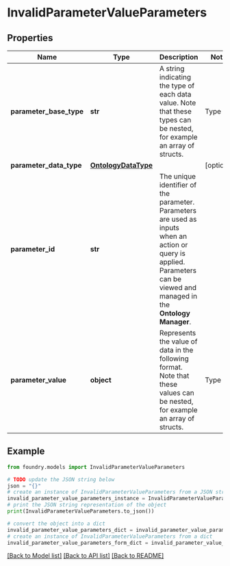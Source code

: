 # InvalidParameterValueParameters

## Properties

Name | Type | Description | Notes
------------ | ------------- | ------------- | -------------
**parameter_base_type** | **str** | A string indicating the type of each data value. Note that these types can be nested, for example an array of structs.  | Type                | JSON value                                                                                                        | |---------------------|-------------------------------------------------------------------------------------------------------------------| | Array               | \`Array\<T>\`, where \`T\` is the type of the array elements, e.g. \`Array\<String>\`.                                    | | Attachment          | \`Attachment\`                                                                                                      | | Boolean             | \`Boolean\`                                                                                                         | | Byte                | \`Byte\`                                                                                                            | | Date                | \`LocalDate\`                                                                                                       | | Decimal             | \`Decimal\`                                                                                                         | | Double              | \`Double\`                                                                                                          | | Float               | \`Float\`                                                                                                           | | Integer             | \`Integer\`                                                                                                         | | Long                | \`Long\`                                                                                                            | | OntologyObject      | \`OntologyObject\<T>\` where \`T\` is the API name of the referenced object type.                                      | | Short               | \`Short\`                                                                                                           | | String              | \`String\`                                                                                                          | | Struct              | \`Struct\<T>\` where \`T\` contains field name and type pairs, e.g. \`Struct\<{ firstName: String, lastName: string }>\`  | | Timeseries          | \`TimeSeries\<T>\` where \`T\` is either \`String\` for an enum series or \`Double\` for a numeric series.                 | | Timestamp           | \`Timestamp\`                                                                                                       |  | \[optional\]
**parameter_data_type** | [**OntologyDataType**](OntologyDataType.md) |  | \[optional\]
**parameter_id** | **str** | The unique identifier of the parameter. Parameters are used as inputs when an action or query is applied. Parameters can be viewed and managed in the **Ontology Manager**.  |
**parameter_value** | **object** | Represents the value of data in the following format. Note that these values can be nested, for example an array of structs. | Type                        | JSON encoding                                         | Example                                                                       | |-----------------------------|-------------------------------------------------------|-------------------------------------------------------------------------------| | Array                       | array                                                 | \`\[\&quot;alpha\&quot;, \&quot;bravo\&quot;, \&quot;charlie\&quot;\]\`                                               | | Attachment                  | string                                                | \`\&quot;ri.attachments.main.attachment.2f944bae-5851-4204-8615-920c969a9f2e\&quot;\`       | | Boolean                     | boolean                                               | \`true\`                                                                        | | Byte                        | number                                                | \`31\`                                                                          | | Date                        | ISO 8601 extended local date string                   | \`\&quot;2021-05-01\&quot;\`                                                                | | Decimal                     | string                                                | \`\&quot;2.718281828\&quot;\`                                                               | | Float                       | number                                                | \`3.14159265\`                                                                  | | Double                      | number                                                | \`3.14159265\`                                                                  | | Integer                     | number                                                | \`238940\`                                                                      | | Long                        | string                                                | \`\&quot;58319870951433\&quot;\`                                                            | | Null                        | null                                                  | \`null\`                                                                        | | Object Set                  | string                                                | \`ri.object-set.main.versioned-object-set.h13274m8-23f5-431c-8aee-a4554157c57z\`| | Ontology Object Reference   | JSON encoding of the object's primary key             | \`10033123\` or \`\&quot;EMP1234\&quot;\`                                                     | | Set                         | array                                                 | \`\[\&quot;alpha\&quot;, \&quot;bravo\&quot;, \&quot;charlie\&quot;\]\`                                               | | Short                       | number                                                | \`8739\`                                                                        | | String                      | string                                                | \`\&quot;Call me Ishmael\&quot;\`                                                           | | Struct                      | JSON object                                           | \`{\&quot;name\&quot;: \&quot;John Doe\&quot;, \&quot;age\&quot;: 42}\`                                             | | TwoDimensionalAggregation   | JSON object                                           | \`{\&quot;groups\&quot;: \[{\&quot;key\&quot;: \&quot;alpha\&quot;, \&quot;value\&quot;: 100}, {\&quot;key\&quot;: \&quot;beta\&quot;, \&quot;value\&quot;: 101}\]}\` | | ThreeDimensionalAggregation | JSON object                                           | \`{\&quot;groups\&quot;: \[{\&quot;key\&quot;: \&quot;NYC\&quot;, \&quot;groups\&quot;: \[{\&quot;key\&quot;: \&quot;Engineer\&quot;, \&quot;value\&quot; : 100}\]}\]}\`| | Timestamp                   | ISO 8601 extended offset date-time string in UTC zone | \`\&quot;2021-01-04T05:00:00Z\&quot;\`                                                      |  | \[optional\]

## Example

```python
from foundry.models import InvalidParameterValueParameters

# TODO update the JSON string below
json = "{}"
# create an instance of InvalidParameterValueParameters from a JSON string
invalid_parameter_value_parameters_instance = InvalidParameterValueParameters.from_json(json)
# print the JSON string representation of the object
print(InvalidParameterValueParameters.to_json())

# convert the object into a dict
invalid_parameter_value_parameters_dict = invalid_parameter_value_parameters_instance.to_dict()
# create an instance of InvalidParameterValueParameters from a dict
invalid_parameter_value_parameters_form_dict = invalid_parameter_value_parameters.from_dict(invalid_parameter_value_parameters_dict)
```

[\[Back to Model list\]](../README.md#documentation-for-models) [\[Back to API list\]](../README.md#documentation-for-api-endpoints) [\[Back to README\]](../README.md)
